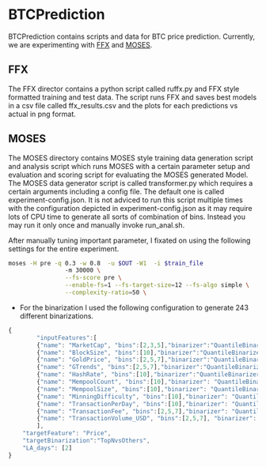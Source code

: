 # BTCPrediction
BTCPrediction contains scripts and data for BTC price prediction. Currently, we are experimenting with [FFX](https://github.com/natekupp/ffx)
and [MOSES](https://github.com/opencog/moses).

## FFX
The FFX director contains a python script called ruffx.py and FFX style formatted training and test data. The 
script runs FFX and saves best models in a csv file called ffx_results.csv and the plots for each predictions vs actual
in png format.

## MOSES
The MOSES directory contains MOSES style training data generation script and analysis script which runs MOSES with a certain parameter
setup and evaluation and scoring script for evaluating the MOSES generated Model. The MOSES data generator script is called transformer.py
which requires a certain arguments including a config file. The default one is called experiment-config.json. It is not adviced to run this script
multiple times with the configuration depicted in experiment-config.json as it may require lots of CPU time to generate all sorts of combination
of bins. Instead you may run it only once and manually invoke run_anal.sh. 


After manually tuning important parameter, I fixated on using the following settings for the entire experiment.
```sh
moses -H pre -q 0.3 -w 0.8  -u $OUT -W1  -i $train_file 
				-m 30000 \
				--fs-score pre \
				--enable-fs=1 --fs-target-size=12 --fs-algo simple \
				--complexity-ratio=50 \
```


- For the binarization I used the following configuration to generate 243 different binarizations.
```js
{
        "inputFeatures":[
		{"name": "MarketCap", "bins":[2,3,5],"binarizer":"QuantileBinarizer"},
		{"name": "BlockSize", "bins":[10],"binarizer":"QuantileBinarizer"},
		{"name": "GoldPrice", "bins":[2,5,7],"binarizer":"QuantileBinarizer"},
		{"name": "GTrends", "bins":[2,5,7],"binarizer":"QuantileBinarizer"},
		{"name": "HashRate", "bins":[10],"binarizer":"QuantileBinarizer"},
		{"name": "MempoolCount", "bins":[10],"binarizer": "QuantileBinarizer"},
		{"name": "MempoolSize", "bins":[10],"binarizer": "QuantileBinarizer"},
		{"name": "MinningDifficulty", "bins":[10],"binarizer": "QuantileBinarizer"},
		{"name": "TransactionPerDay", "bins":[10],"binarizer": "QuantileBinarizer"},
		{"name": "TransactionFee", "bins":[2,5,7],"binarizer": "QuantileBinarizer"},
		{"name": "TransactionVolume_USD", "bins":[2,5,7], "binarizer": "QuantileBinarizer"}
        ],
	"targetFeature": "Price",
	"targetBinarization":"TopNvsOthers",
	"LA_days": [2]
}
```
 
